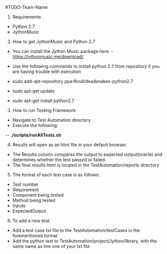 #TODO-Team-Name
1) Requirements
- Python 2.7
- JythonMusic

2) How to get JythonMusic and Python 2.7

- You can install the Jython Music package here: -https://jythonmusic.me/download/

- Use the following commands to install python 2.7 from repository if you are having trouble with execution

-  sudo add-apt-repository ppa:fkrull/deadsnakes-python2.7
-  sudo apt-get update 
-  sudo apt-get install python2.7

3) How to run Testing Framework
- Navigate to Test Automation directory
- Execute the following:

-- **./scripts/runAllTests.sh**

4) Results will open as an html file in your default browser.
- The Results column compares the output to expected output(oracle) and determines whether the test passed or failed.
- The final results html is located in the TestAutomation/reports directory

5) The format of each test case is as follows:

- Test number
- Requirement
- Component being tested
- Method being tested
- Inputs
- ExpectedOutput

6) To add a new test:
- Add a test case txt file to the TestAutomation/testCases in the forementioned format
- Add the python test to TestAutomation/project/Jython/library, with the same name as line one of your txt file
